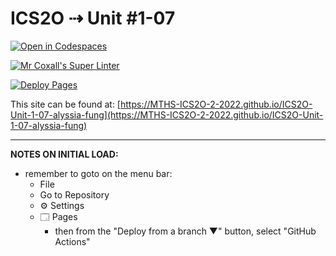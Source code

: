 # ICS2O ⇢ Unit #1-07

[![Open in Codespaces](https://classroom.github.com/assets/launch-codespace-f4981d0f882b2a3f0472912d15f9806d57e124e0fc890972558857b51b24a6f9.svg)](https://classroom.github.com/open-in-codespaces?assignment_repo_id=10297202)

[![Mr Coxall's Super Linter](https://github.com/MTHS-ICS2O-2-2022/ICS2O-Unit-1-07-alyssia-fung/workflows/Mr%20Coxall's%20Super%20Linter/badge.svg)](https://github.com/MTHS-ICS2O-2-2022/ICS2O-Unit-1-07-alyssia-fung/actions)

[![Deploy Pages](https://github.com/MTHS-ICS2O-2-2022/ICS2O-Unit-1-07-alyssia-fung/workflows/Deploy%20Pages/badge.svg)](https://github.com/MTHS-ICS2O-2-2022/ICS2O-Unit-1-07-alyssia-fung/actions)

This site can be found at: [https://MTHS-ICS2O-2-2022.github.io/ICS2O-Unit-1-07-alyssia-fung](https://MTHS-ICS2O-2-2022.github.io/ICS2O-Unit-1-07-alyssia-fung)

---

**NOTES ON INITIAL LOAD:**
- remember to goto on the menu bar:
  - File
  - Go to Repository
  - ⚙ Settings
  - 🗔 Pages
    - then from the "Deploy from a branch ▼" button, select "GitHub Actions"
